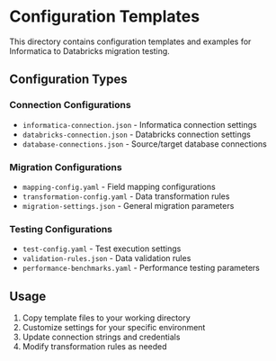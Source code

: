 # Configuration Templates

This directory contains configuration templates and examples for Informatica to Databricks migration testing.

## Configuration Types

### Connection Configurations
- `informatica-connection.json` - Informatica connection settings
- `databricks-connection.json` - Databricks connection settings
- `database-connections.json` - Source/target database connections

### Migration Configurations  
- `mapping-config.yaml` - Field mapping configurations
- `transformation-config.yaml` - Data transformation rules
- `migration-settings.json` - General migration parameters

### Testing Configurations
- `test-config.yaml` - Test execution settings
- `validation-rules.json` - Data validation rules
- `performance-benchmarks.yaml` - Performance testing parameters

## Usage

1. Copy template files to your working directory
2. Customize settings for your specific environment
3. Update connection strings and credentials
4. Modify transformation rules as needed